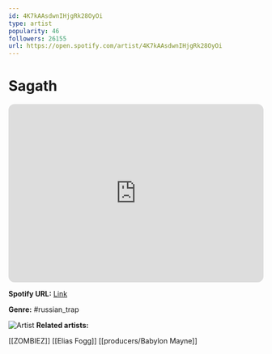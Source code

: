 ```yaml
---
id: 4K7kAAsdwnIHjgRk28OyOi
type: artist
popularity: 46
followers: 26155
url: https://open.spotify.com/artist/4K7kAAsdwnIHjgRk28OyOi
---
```

# Sagath

<iframe style="border-radius:12px" src="https://open.spotify.com/embed/artist/4K7kAAsdwnIHjgRk28OyOi" width="100%" height="352" frameBorder="0" allowfullscreen="" allow="autoplay; clipboard-write; encrypted-media; fullscreen; picture-in-picture" loading="lazy"></iframe>

**Spotify URL:** [Link](https://open.spotify.com/artist/4K7kAAsdwnIHjgRk28OyOi)

**Genre:**  #russian_trap

![Artist](https://i.scdn.co/image/ab6761610000e5eb04f99bdad5fed74c3038a0bb)
**Related artists:**

[[ZOMBIEZ]]
[[Elias Fogg]]
[[producers/Babylon Mayne]]
